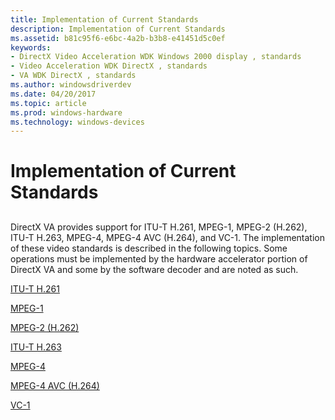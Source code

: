 ```yaml
---
title: Implementation of Current Standards
description: Implementation of Current Standards
ms.assetid: b81c95f6-e6bc-4a2b-b3b8-e41451d5c0ef
keywords:
- DirectX Video Acceleration WDK Windows 2000 display , standards
- Video Acceleration WDK DirectX , standards
- VA WDK DirectX , standards
ms.author: windowsdriverdev
ms.date: 04/20/2017
ms.topic: article
ms.prod: windows-hardware
ms.technology: windows-devices
---
```


# Implementation of Current Standards


## <span id="ddk_implementation_of_current_standards_gg"></span><span id="DDK_IMPLEMENTATION_OF_CURRENT_STANDARDS_GG"></span>


DirectX VA provides support for ITU-T H.261, MPEG-1, MPEG-2 (H.262), ITU-T H.263, MPEG-4, MPEG-4 AVC (H.264), and VC-1. The implementation of these video standards is described in the following topics. Some operations must be implemented by the hardware accelerator portion of DirectX VA and some by the software decoder and are noted as such.

[ITU-T H.261](itu-t-h-261.md)

[MPEG-1](mpeg-1.md)

[MPEG-2 (H.262)](mpeg-2--h-262-.md)

[ITU-T H.263](itu-t-h-263.md)

[MPEG-4](mpeg-4.md)

[MPEG-4 AVC (H.264)](mpeg-4-avc--h-264-.md)

[VC-1](vc-1.md)

 

 





